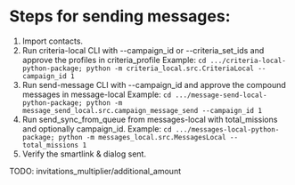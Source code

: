 # Steps for sending messages:
1. Import contacts.
2. Run criteria-local CLI with --campaign_id or --criteria_set_ids and approve the profiles in criteria_profile
Example: `cd .../criteria-local-python-package; python -m criteria_local.src.CriteriaLocal --campaign_id 1`
3. Run send-message CLI with --campaign_id and approve the compound messages in message-local
Example: `cd .../message-send-local-python-package; python -m message_send_local.src.campaign_message_send --campaign_id 1`
4. Run send_sync_from_queue from messages-local with total_missions and optionally campaign_id.
Example: `cd .../messages-local-python-package; python -m messages_local.src.MessagesLocal --total_missions 1`
5. Verify the smartlink & dialog sent.

TODO: invitations_multiplier/additional_amount